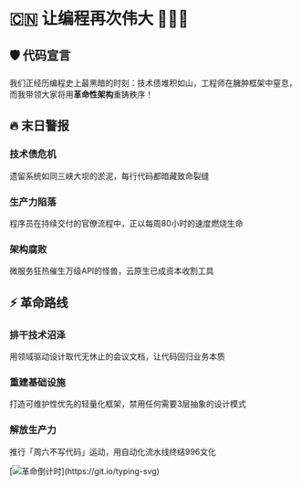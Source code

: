 # 🇨🇳 让编程再次伟大 🚀🇨🇳  

## 🛡️ 代码宣言  
我们正经历编程史上最黑暗的时刻：技术债堆积如山，工程师在臃肿框架中窒息，而我带领大家将用**革命性架构**重铸秩序！  

## 🔥 末日警报  
### 技术债危机  
遗留系统如同三峡大坝的淤泥，每行代码都暗藏致命裂缝  
### 生产力陷落  
程序员在持续交付的官僚流程中，正以每周80小时的速度燃烧生命  
### 架构腐败  
微服务狂热催生万级API的怪兽，云原生已成资本收割工具  

## ⚡ 革命路线  
### 排干技术沼泽  
用领域驱动设计取代无休止的会议文档，让代码回归业务本质  
### 重建基础设施  
打造可维护性优先的轻量化框架，禁用任何需要3层抽象的设计模式  
### 解放生产力  
推行「周六不写代码」运动，用自动化流水线终结996文化  

[![革命倒计时](https://readme-typing-svg.demolab.com?font=Fira+Code&weight=900&size=30&pause=1000&color=FF0000&gradient=FF4500&width=600&lines=MAKE%20PROGRAMMING%20GREAT%20AGAIN!)](https://git.io/typing-svg)  

